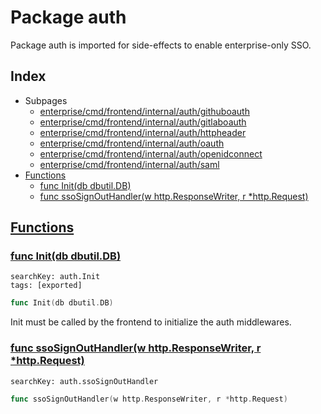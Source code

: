 # Package auth

Package auth is imported for side-effects to enable enterprise-only SSO. 

## Index

* Subpages
  * [enterprise/cmd/frontend/internal/auth/githuboauth](auth/githuboauth.md)
  * [enterprise/cmd/frontend/internal/auth/gitlaboauth](auth/gitlaboauth.md)
  * [enterprise/cmd/frontend/internal/auth/httpheader](auth/httpheader.md)
  * [enterprise/cmd/frontend/internal/auth/oauth](auth/oauth.md)
  * [enterprise/cmd/frontend/internal/auth/openidconnect](auth/openidconnect.md)
  * [enterprise/cmd/frontend/internal/auth/saml](auth/saml.md)
* [Functions](#func)
    * [func Init(db dbutil.DB)](#Init)
    * [func ssoSignOutHandler(w http.ResponseWriter, r *http.Request)](#ssoSignOutHandler)


## <a id="func" href="#func">Functions</a>

### <a id="Init" href="#Init">func Init(db dbutil.DB)</a>

```
searchKey: auth.Init
tags: [exported]
```

```Go
func Init(db dbutil.DB)
```

Init must be called by the frontend to initialize the auth middlewares. 

### <a id="ssoSignOutHandler" href="#ssoSignOutHandler">func ssoSignOutHandler(w http.ResponseWriter, r *http.Request)</a>

```
searchKey: auth.ssoSignOutHandler
```

```Go
func ssoSignOutHandler(w http.ResponseWriter, r *http.Request)
```

